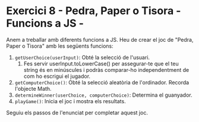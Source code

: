 # Exercici 8 - Pedra, Paper o Tisora - Funcions a JS -

Anem a treballar amb diferents funcions a JS. Heu de crear el joc de "Pedra, Paper o Tisora" amb les següents funcions:

1. `getUserChoice(userInput)`: Obté la selecció de l'usuari.
   1. Fes servir userInput.toLowerCase() per assegurar-te que el teu string és en minúscules i podràs comparar-ho independentment de com ho escrigui el jugador.
2. `getComputerChoice()`: Obté la selecció aleatòria de l'ordinador. Recorda l'objecte Math.
3. `determineWinner(userChoice, computerChoice)`: Determina el guanyador.
4. `playGame()`: Inicia el joc i mostra els resultats.

Seguiu els passos de l'enunciat per completar aquest joc.
